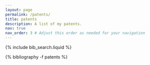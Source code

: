 ```yaml
---
layout: page
permalink: /patents/
title: patents
description: A list of my patents.
nav: true
nav_order: 3 # Adjust this order as needed for your navigation
---
```


<!-- _pages/patents.md -->

{% include bib_search.liquid %}

<div class="publications">

{% bibliography -f patents %}

</div>